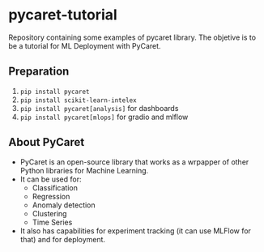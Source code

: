 # pycaret-tutorial
Repository containing some examples of pycaret library. The objetive is to be a tutorial for ML Deployment with PyCaret.

## Preparation

1. `pip install pycaret`
2. `pip install scikit-learn-intelex`
3. `pip install pycaret[analysis]` for dashboards
4. `pip install pycaret[mlops]` for gradio and mlflow

## About PyCaret

* PyCaret is an open-source library that works as a wrpapper of other Python libraries for Machine Learning. 
* It can be used for:
    * Classification
    * Regression
    * Anomaly detection
    * Clustering
    * Time Series
* It also has capabilities for experiment tracking (it can use MLFlow for that) and for deployment.
